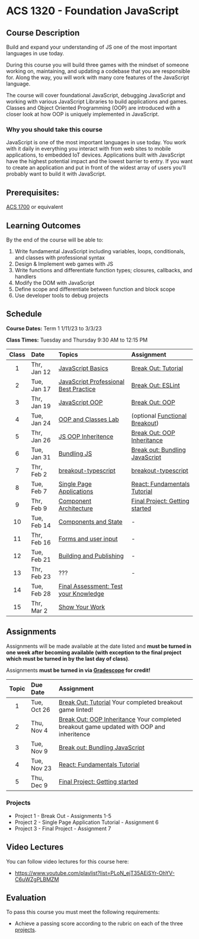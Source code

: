 # ACS 1320 - Foundation JavaScript

## Course Description

Build and expand your understanding of JS one of the most important languages in use today. 

During this course you will build three games with the mindset of someone working on, maintaining, and updating a codebase that you are responsible for. Along the way, you will work with many core features of the JavaScript language.

The course will cover foundational JavaScript, debugging JavaScript and working with various JavaScript Libraries to build applications and games. Classes and Object Oriented Programming (OOP) are introduced with a closer look at how OOP is uniquely implemented in JavaScript.  

### Why you should take this course

JavaScript is one of the most important languages in use today. You work with it daily in everything you interact with from web sites to mobile applications, to embedded IoT devices. Applications built with JavaScript have the highest potential impact and the lowest barrier to entry. If you want to create an application and put in front of the widest array of users you'll probably want to build it with JavaScript.

## Prerequisites:  

[ACS 1700](https://github.com/Tech-at-DU/ACS-1700-Web-Foundations) or equivalent

## Learning Outcomes

By the end of the course will be able to:

1. Write fundamental JavaScript including variables, loops, conditionals, and classes with professional syntax
1. Design & Implement web games with JS
1. Write functions and differentiate function types; closures, callbacks, and handlers
1. Modify the DOM with JavaScript
1. Define scope and differentiate between function and block scope
1. Use developer tools to debug projects

## Schedule

**Course Dates:** Term 1 1/11/23 to 3/3/23

**Class Times:** Tuesday and Thursday 9:30 AM to 12:15 PM

| Class | Date | Topics | Assignment |
|:-----:|:-----|:-------|:-----------|
|  1 | Thr, Jan 12 | [JavaScript Basics] | [Break Out: Tutorial] | 
|  2 | Tue, Jan 17 | [JavaScript Professional Best Practice] | [Break Out: ESLint] |
|  3 | Thr, Jan 19 | [JavaScript OOP] | [Break Out: OOP] |
|  4 | Tue, Jan 24 | [OOP and Classes Lab] | (optional [Functional Breakout]) |
|  5 | Thr, Jan 26 | [JS OOP Inheritence] | [Break Out: OOP Inheritance] |
|  6 | Tue, Jan 31 | [Bundling JS] | [Break out: Bundling JavaScript] |
|  7 | Thr, Feb  2 | [breakout-typescript] | [breakout-typescript] |
|  8 | Tue, Feb  7 | [Single Page Applications] | [React: Fundamentals Tutorial] |
|  9 | Thr, Feb  9 | [Component Architecture] | [Final Project: Getting started] |
| 10 | Tue, Feb 14 | [Components and State] | - | 
| 11 | Thr, Feb 16 | [Forms and user input] | - |
| 12 | Tue, Feb 21 | [Building and Publishing] | - |
| 13 | Thr, Feb 23 | ??? | - |
| 14 | Tue, Feb 28 | [Final Assessment: Test your Knowledge] |  |
| 15 | Thr, Mar  2 | [Show Your Work] |  |

<!-- Lesson 1 -->
[JavaScript Basics]: Lessons/Lesson-01.md
[Break Out: Tutorial]: Assignments/Assignment-1-Break-Out.md
<!-- Lesson 2 -->
[JavaScript Professional Best Practice]: Lessons/Lesson-02.md
[Break Out: ESLint]: Assignments/Assignment-2-ESLint.md
<!-- Lesson 3 -->
[JavaScript OOP]: Lessons/Lesson-04.md
[Break Out: OOP]: Assignments/Assignment-3-OOP.md
<!-- Lesson 4 -->
[OOP and Classes Lab]: Lessons/Lesson-04.md
[Break Out: OOP Inheritance]: Assignments/Assignment-4-Inheritance.md
[Functional Breakout]: Lessons/functional-breakout.md

<!-- Lesson 5 -->
[JS OOP Inheritence]: Lessons/Lesson-05.md
<!-- Lesson 6 -->
[Bundling JS]: Lessons/Lesson-06.md
[Break out: Bundling JavaScript]: Assignments/Assignment-5-bundling.md
[breakout-typescript]: Lessons/breakout-typescript.md
<!-- Lesson 7 -->
[Single Page Applications]: Lessons/Lesson-07.md
[React: Fundamentals Tutorial]: Assignments/Assignment-6-react-fundamentals.md
<!-- Lesson 8 -->
[Component Architecture]: Lessons/Lesson-08.md
[Final Project: Getting started]: Assignments/Assignment-7-final-project.md
<!-- Lesson 9 -->
[Components and State]: Lessons/Lesson-09.md
<!-- Lesson 10 -->
[Forms and user input]: Lessons/Lesson-10.md
<!-- Lesson 11 -->
[Building and Publishing]: Lessons/Lesson-11.md
<!-- Lesson 12 -->
[Show Your Work]: Lessons/Lesson-12.md
<!-- Lesson 13 -->
[Final Assessment: Test your Knowledge]: Lessons/Lesson-13.md

## Assignments

Assignments will be made available at the date listed and **must be turned in one week after becoming available (with exception to the final project which must be turned in by the last day of class)**.

Assignments **must be turned in via [Gradescope](https://gradescope.com) for credit!**

| Topic | Due Date | Assignment |
|:-----:|:---------|:-----------|
| 1 | Tue, Oct 26| [Break Out: Tutorial](Assignments/Assignment-1-Break-Out.md) Your completed breakout game linted! | 
| 2 | Thu, Nov  4 | [Break Out: OOP Inheritance](Assignments/Assignment-4-Inheritance.md) Your completed breakout game updated with OOP and inheritence |
| 3 | Tue, Nov  9 | [Break out: Bundling JavaScript](Assignments/Assignment-5-bundling.md) |
| 4 | Tue, Nov 23 | [React: Fundamentals Tutorial](Assignments/Assignment-6-react-fundamentals.md) |
| 5 | Thu, Dec  9 | [Final Project: Getting started](Assignments/Assignment-7-fina-project.md) |

### Projects

- Project 1 - Break Out - Assignments 1-5
- Project 2 - Single Page Application Tutorial - Assignment 6
- Project 3 - Final Project - Assignment 7

## Video Lectures 

You can follow video lectures for this course here: 

- https://www.youtube.com/playlist?list=PLoN_ejT35AEiSYr-OhYV-C6uWZgPLBMZM

## Evaluation

To pass this course you must meet the following requirements:

- Achieve a passing score according to the rubric on each of the three [projects](#projects).

<!-- 
##  Information Resources

Any additional resources you may need (online books, etc.) can be found here. You can also find additional resources through the library linked below:

- [make.sc/library](http://make.sc/library) 
-->

<!-- 
## Make School Course Policies

- [Program Learning Outcomes](https://make.sc/program-learning-outcomes) - What you will achieve after finishing Make School, all courses are designed around these outcomes.
- [Grading System](https://make.sc/grading-system) - How grading is done at Make School
- [Code of Conduct, Equity, and Inclusion](https://make.sc/code-of-conduct) - Learn about Diversity and Inclusion at Make School
- [Academic Honesty](https://make.sc/academic-honesty-policy) - Our policies around plagerism, cheating, and other forms of academic misconduct
- [Attendance Policy](https://make.sc/attendance-policy) - What we expect from you in terms of attendance for all classes at Make School
- [Course Credit Policy](https://make.sc/course-credit-policy) - Our policy for how you obtain credit for your courses
- [Disability Services (Academic Accommodations)](https://make.sc/disability-services) - Services and accommodations we provide for students
- [Online Learning Tutorial](https://make.sc/online-learning-tutorial) - How to succeed in online learning at Make School
- [Student Handbook](https://make.sc/student-handbook) - Guidelines, policies, and resources for all Make School students
 -->
